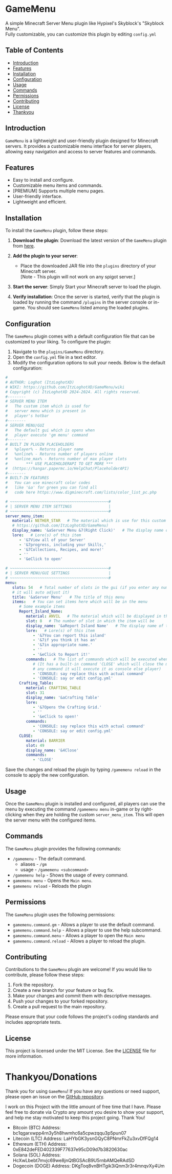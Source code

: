 # GameMenu

A simple Minecraft Server Menu plugin like Hypixel's Skyblock's "Skyblock Menu".<br>
Fully customizable, you can customize this plugin by editing `config.yml`

## Table of Contents
- [Introduction](#introduction)
- [Features](#features)
- [Installation](#installation)
- [Configuration](#configuration)
- [Usage](#usage)
- [Commands](#commands)
- [Permissions](#permissions)
- [Contributing](#contributing)
- [License](#license)
- [Thankyou](#Thankyou/Donations)

## Introduction

`GameMenu` is a lightweight and user-friendly plugin designed for Minecraft servers. It provides a customizable menu interface for server players, allowing easy navigation and access to server features and commands.

## Features

- Easy to install and configure.
- Customizable menu items and commands.
- [PREMIUM] Supports multiple menu pages.
- User-friendly interface.
- Lightweight and efficient.

## Installation

To install the `GameMenu` plugin, follow these steps:

1. **Download the plugin**: Download the latest version of the `GameMenu` plugin from [here](https://hangar.papermc.io/ItzLoghotXD/GameMenu).

2. **Add the plugin to your server**:
    - Place the downloaded JAR file into the `plugins` directory of your Minecraft server.<br>
[Note - This plugin will not work on any spigot server.]

3. **Start the server**: Simply Start your Minecraft server to load the plugin.

4. **Verify installation**: Once the server is started, verify that the plugin is loaded by running the command `/plugins` in the server console or in-game. You should see `GameMenu` listed among the loaded plugins.

## Configuration

The `GameMenu` plugin comes with a default configuration file that can be customized to your liking. To configure the plugin:

1. Navigate to the `plugins/GameMenu` directory.
2. Open the `config.yml` file in a text editor.
3. Modify the configuration options to suit your needs. Below is the default configuration:

```yaml
#
# AUTHOR: Loghot (ItzLoghotXD)
# WIKI: https://github.com/ItzLoghotXD/GameMenu/wiki
# Copyright (c) ItzLoghotXD 2024-2024. All rights reserved.
#--------
# SERVER MENU ITEM
#   The custom item which is used for
#   server menu which is present in
#   player's hotbar
#--------
# SERVER MENU/GUI
#   The default gui which is opens when
#   player execute 'gm menu' command
#--------
# BUILT IN PLUGIN PLACEHOLDERS
#   %player% - Returns player name
#   %online% - Returns number of players online
#   %online_max% - Returns number of max player slots
#        *** USE PLACEHOLDERAPI TO GET MORE ***
#  (https://hangar.papermc.io/HelpChat/PlaceholderAPI)
#--------
# BUILT-IN FEATURES
#   You can use minecraft color codes
#   like '&a' for green you can find all
#   code here https://www.digminecraft.com/lists/color_list_pc.php

# ~~~~~~~~~~~~~~~~~~~~~~~~~~~~~~~~~~~~~~~~~~~#
# | SERVER MENU ITEM SETTINGS                |
# ~~~~~~~~~~~~~~~~~~~~~~~~~~~~~~~~~~~~~~~~~~~#
server_menu_item:
   material: NETHER_STAR   # The material which is use for this custom item. (you can find all item names here
   # https://github.com/ItzLoghotXD/GameMenu)
   display_name: '&aServer Menu &7(Right Click)'   # The display name of this item
   lore:   # Lore(s) of this item
      - '&7View all of your Server'
      - '&7progress, including your Skills,'
      - '&7Collections, Recipes, and more!'
      - ''
      - '&eClick to open'

# ~~~~~~~~~~~~~~~~~~~~~~~~~~~~~~~~~~~~~~~~~~~#
# | SERVER MENU/GUI SETTINGS                 |
# ~~~~~~~~~~~~~~~~~~~~~~~~~~~~~~~~~~~~~~~~~~~#
menu:
   slots: 54   # Total number of slots in the gui (if you enter any number which is not divisible by 9
   # it will auto adjust it)
   title: '&aServer Menu'   # The title of this menu
   items:   # You can set items here which will be in the menu
      # Some example items
      Report_Island_Name:
         material: ANVIL   # The material which will be displayed in the menu for this item
         slot: 8   # The number of slot in which the item will be
         display_name: '&aReport Island Name'   # The display name of this item
         lore:   # Lore(s) of this item
            - '&7You can report this island'
            - '&7if you think it has an'
            - '&7in appropriate name.'
            - ''
            - '&eClick to Report it!'
         commands:   # The list of commands which will be executed when the player will right/left click on it
            # (It has a built-in command 'CLOSE' which will close the menu and if you put 'CONSOLE: ' in before
            # any command it will execute it as console else player)
            - 'CONSOLE: say replace this with actual command'
            - 'CONSOLE: say or edit config.yml'
      Crafting_Table:
         material: CRAFTING_TABLE
         slot: 31
         display_name: '&aCrafting Table'
         lore:
            - '&7Opens the Crafting Grid.'
            - ''
            - '&eClick to open!'
         commands:
            - 'CONSOLE: say replace this with actual command'
            - 'CONSOLE: say or edit config.yml'
      CLOSE:
         material: BARRIER
         slot: 49
         display_name: '&4Close'
         commands:
            - 'CLOSE'
```

Save the changes and reload the plugin by typing `/gamemenu reload` in the console to apply the new configuration.

## Usage

Once the `GameMenu` plugin is installed and configured, all players can use the menu by executing the command `/gamemenu menu` in-game or by right-clicking when they are holding the custom `server_menu_item`. This will open the server menu with the configured items.

## Commands

The `GameMenu` plugin provides the following commands:
* `/gamemenu` - The default command.
  * aliases - `/gm`
  * usage - `/gamemenu <subcommand>`
* `/gamemenu help` - Shows the usage of every command.
* `gamemenu menu` - Opens the `Main menu`.
* `gamemenu reload` - Reloads the plugin

## Permissions

The `GameMenu` plugin uses the following permissions:

* `gamemenu.command.gm` - Allows a player to use the default command.
* `gamemenu.command.help` - Allows a player to use the help subcommand.
* `gamemenu.command.menu` - Allows a player to open the `Main menu`
* `gamemenu.command.reload` - Allows a player to reload the plugin.

## Contributing
Contributions to the `GameMenu` plugin are welcome! If you would like to contribute, please follow these steps:

1. Fork the repository. 
2. Create a new branch for your feature or bug fix. 
3. Make your changes and commit them with descriptive messages. 
4. Push your changes to your forked repository. 
5. Create a pull request to the main repository.

Please ensure that your code follows the project's coding standards and includes appropriate tests.

## License

This project is licensed under the MIT License. See the [LICENSE](LICENSE) file for more information.

# Thankyou/Donations

Thank you for using `GameMenu`! If you have any questions or need support, please open an issue on the [GitHub repository](https://github.com/ItzLoghotXD/GameMenu/issues).

I work on this Project with the little amount of free time that I have. Please feel free to donate via Crypto any amount you desire to show your support, and help me stay motivated to keep this project going. Thank You!<br>
* Bitcoin (BTC) Address: bc1qgarxwpp4rn3y5h8hwmhc6a5cpwzqqu3p5pun07
* Litecoin (LTC) Address: LaHYbGK3ysnGQyC8PNmrFkZu3xvDfFQg14
* Ethereum (ETH) Address: 0xE842deFED402339F77637e95cD09d7b3820630ac
* Solana (SOL) Address: HcXwLbebt7mvjc69we8jnQtBGSAcB9U5rnbAMQeRAdSD
* Dogecoin (DOGE) Address: DKgToq8vnBHTgik3iQnm3r3r4mnqvXy4Um

